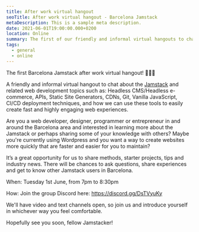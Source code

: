 ```yaml
---
title: After work virtual hangout
seoTitle: After work virtual hangout - Barcelona Jamstack
metaDescription: This is a sample meta description.
date: 2021-06-01T19:00:00.000+0200
location: Online
summary: The first of our friendly and informal virtual hangouts to chat about the Jamstack and related web development topics, and how we can use modern tooling to create fast and highly engaging web experiences
tags:
  - general
  - online
---
```

The first Barcelona Jamstack after work virtual hangout! 🎉🎉🎉

A friendly and informal virtual hangout to chat about the [Jamstack](https://jamstack.org/) and related web development topics such as: Headless CMS/Headless e-commerce, APIs, Static Site Generators, CDNs, Git, Vanilla JavaScript, CI/CD deployment techniques, and how we can use these tools to easily create fast and highly engaging web experiences.

Are you a web developer, designer, programmer or entrepreneur in and around the Barcelona area and interested in learning more about the Jamstack or perhaps sharing some of your knowledge with others? Maybe you're currently using Wordpress and you want a way to create websites more quickly that are faster and easier for you to maintain?

It’s a great opportunity for us to share methods, starter projects, tips and industry news. There will be chances to ask questions, share experiences and get to know other Jamstack users in Barcelona.

When: Tuesday 1st June, from 7pm to 8:30pm

How: Join the group Discord here: https://discord.gg/DsTVyuKy

We'll have video and text channels open, so join us and introduce yourself in whichever way you feel comfortable.

Hopefully see you soon, fellow Jamstacker!